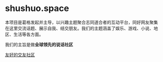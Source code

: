 # shushuo.space
本项目是葛格发起并主导，以兴趣主题聚合志同道合者的互动平台，同好网友聚集在这里交流话题、展示自我、结交朋友。我们的主题涵盖了娱乐、游戏、小说、地区、生活等各方面。

我们的主旨是做**全球领先的说话社区**

[友好的交友社区](https://www.shushuo.space)





